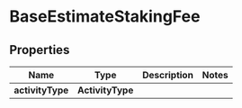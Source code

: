 

# BaseEstimateStakingFee


## Properties

| Name | Type | Description | Notes |
|------------ | ------------- | ------------- | -------------|
|**activityType** | **ActivityType** |  |  |



